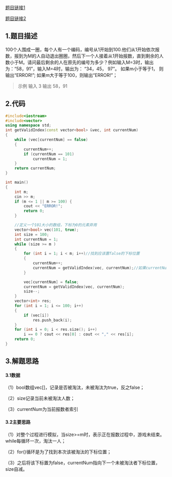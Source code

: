 

[题目链接1](https://blog.csdn.net/xxn_723911/article/details/80376652?utm_medium=distribute.pc_relevant_download.none-task-blog-baidujs-1.nonecase&depth_1-utm_source=distribute.pc_relevant_download.none-task-blog-baidujs-1.nonecase)

[题目链接2](https://blog.csdn.net/yuanxu716/article/details/77879367)

## 1.题目描述

100个人围成一圈，每个人有一个编码，编号从1开始到100.他们从1开始依次报数，报到为M的人自动退出圈圈，然后下一个人接着从1开始报数，直到剩余的人数小于M。请问最后剩余的人在原先的编号为多少？例如输入M=3时，输出为：“58，91”，输入M=4时，输出为： “34，45， 97”。	
如果m小于等于1， 则输出“ERROR!”;
如果m大于等于100，则输出“ERROR!”；

> 示例
> 输入
> 3
> 输出
> 58，91

## 2.代码

```cpp
#include<iostream>
#include<vector>
using namespace std;
int getValidIndex(const vector<bool> &vec, int currentNum)
{
	while (vec[currentNum] == false)
	{
		currentNum++;
		if (currentNum == 101)
			currentNum = 1;
	}
	return currentNum;
}

int main()
{
	int m;
	cin >> m;
	if (m <= 1 || m >= 100) {
		cout << "ERROR!";
		return 0;
	}

	//定义一个101大小的数组，下标为0的元素弃用
	vector<bool> vec(101, true);
	int size = 100;
	int currentNum = 1;
	while (size >= m )
	{
		for (int i = 1; i < m; i++)//找到应该置false的下标位置
		{
			currentNum++;
			currentNum = getValidIndex(vec, currentNum);//如果currentNum下标当前元素值为ture，则currentNum不变，否则，指向下一个为true的索引
		}

		vec[currentNum] = false;
		currentNum = getValidIndex(vec, currentNum);
		size--;
	}
	vector<int> res;
	for (int i = 1; i <= 100; i++)
	{
		if (vec[i])
			res.push_back(i);
	}
	for (int i = 0; i < res.size(); i++)
		i == 0 ? cout << res[0] : cout << "," << res[i];
	return 0;
}

```



## 3.解题思路

#### 3.1数据

（1）bool数组vec[]，记录是否被淘汰，未被淘汰为true，反之false；

（2）size记录当前未被淘汰人数；

（3）currentNum为当前报数者索引

#### 3.2主要思路

（1）对整个过程进行模拟，当size>=m时，表示正在报数过程中，游戏未结束。while每循环一次，淘汰一人；

（2）for()循环是为了找到本次该被淘汰的下标位置；

（3）之后将该下标置为false，currentNum指向下一个未被淘汰者下标位置，size自减。





